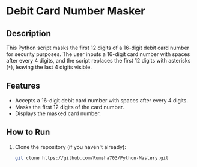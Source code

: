 # Debit Card Number Masker

## Description
This Python script masks the first 12 digits of a 16-digit debit card number for security purposes. The user inputs a 16-digit card number with spaces after every 4 digits, and the script replaces the first 12 digits with asterisks (`*`), leaving the last 4 digits visible.

## Features
- Accepts a 16-digit debit card number with spaces after every 4 digits.
- Masks the first 12 digits of the card number.
- Displays the masked card number.

## How to Run
1. Clone the repository (if you haven't already):
   ```bash
   git clone https://github.com/Rumsha703/Python-Mastery.git